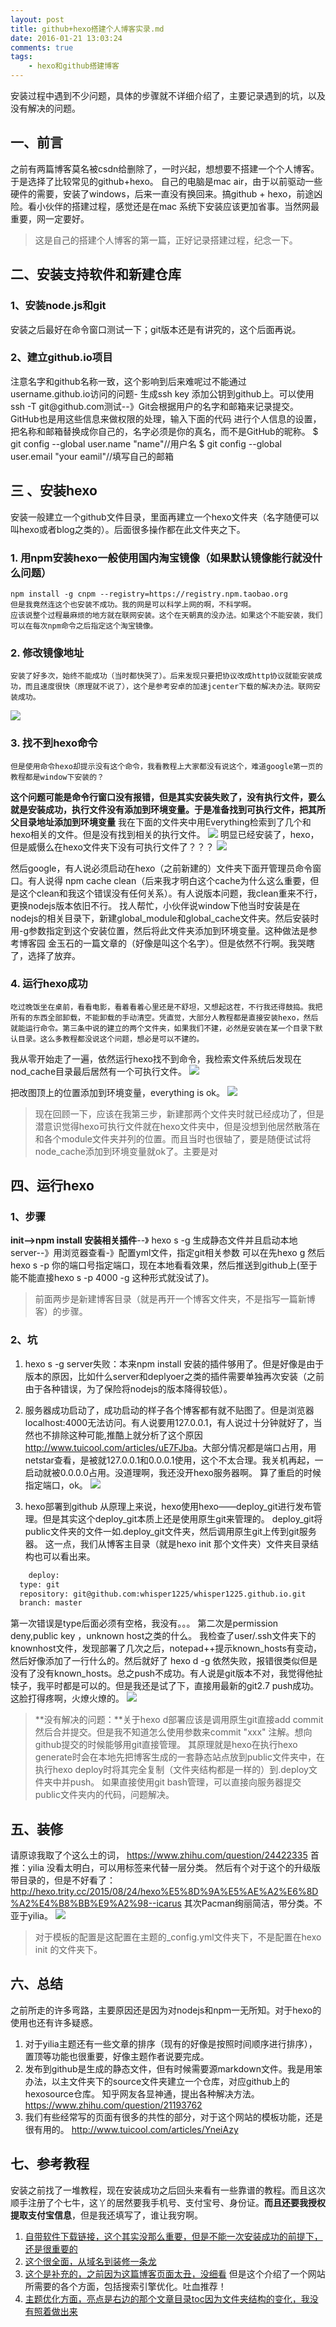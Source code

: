 ```yaml
---
layout: post
title: github+hexo搭建个人博客实录.md
date: 2016-01-21 13:03:24
comments: true
tags:
	- hexo和github搭建博客
---
```

安装过程中遇到不少问题，具体的步骤就不详细介绍了，主要记录遇到的坑，以及没有解决的问题。
<!--more-->

## **一、前言**
之前有两篇博客莫名被csdn给删除了，一时兴起，想想要不搭建一个个人博客。于是选择了比较常见的github+hexo。
自己的电脑是mac air，由于以前驱动一些硬件的需要，安装了windows，后来一直没有换回来。搞github +  hexo，前途凶险。看小伙伴的搭建过程，感觉还是在mac 系统下安装应该更加省事。当然网最重要，网一定要好。
> 这是自己的搭建个人博客的第一篇，正好记录搭建过程，纪念一下。

## **二、安装支持软件和新建仓库**
### **1、安装node.js和git**
安装之后最好在命令窗口测试一下；git版本还是有讲究的，这个后面再说。
### **2、建立github.io项目**
注意名字和github名称一致，这个影响到后来难呢过不能通过username.github.io访问的问题-
生成ssh key 添加公钥到github上。可以使用 ssh -T git@github.com测试--》Git会根据用户的名字和邮箱来记录提交。GitHub也是用这些信息来做权限的处理，输入下面的代码                 进行个人信息的设置，把名称和邮箱替换成你自己的，名字必须是你的真名，而不是GitHub的昵称。
    $ git config --global user.name "name"//用户名
    $ git config --global user.email  "your eamil"//填写自己的邮箱

## **三 、安装hexo**
安装一般建立一个github文件目录，里面再建立一个hexo文件夹（名字随便可以叫hexo或者blog之类的）。后面很多操作都在此文件夹之下。
### 1. 用npm安装hexo一般使用国内淘宝镜像（如果默认镜像能行就没什么问题）
    npm install -g cnpm --registry=https://registry.npm.taobao.org
    但是我竟然连这个也安装不成功。我的网是可以科学上网的啊，不科学啊。
    应该说整个过程最麻烦的地方就在联网安装。这个在天朝真的没办法。如果这个不能安装，我们可以在每次npm命令之后指定这个淘宝镜像。
### 2. 修改镜像地址
    安装了好多次，始终不能成功（当时都快哭了）。后来发现只要把协议改成http协议就能安装成功，而且速度很快（原理就不说了），这个是参考安卓的加速jcenter下载的解决办法。联网安装成功。
![](http://7xqbxa.com1.z0.glb.clouddn.com/github_recordHexo_mirrorhttps.png)


### 3. 找不到hexo命令
    但是使用命令hexo却提示没有这个命令，我看教程上大家都没有说这个，难道google第一页的教程都是window下安装的？
**这个问题可能是命令行窗口没有报错，但是其实安装失败了，没有执行文件，要么就是安装成功，执行文件没有添加到环境变量。于是准备找到可执行文件，把其所父目录地址添加到环境变量**
我在下面的文件夹中用Everything检索到了几个和hexo相关的文件。但是没有找到相关的执行文件。
![](http://7xqbxa.com1.z0.glb.clouddn.com/github_recordHexo_hexo_containHexoFile.png)
明显已经安装了，hexo，但是威慑么在hexo文件夹下没有可执行文件了？？？
![](http://7xqbxa.com1.z0.glb.clouddn.com/github_recordHexo_hexo_noexecuteFile.png)

然后google，有人说必须启动在hexo（之前新建的）文件夹下面开管理员命令窗口。有人说得 npm cache clean（后来我才明白这个cache为什么这么重要，但是这个clean和我这个错误没有任何关系）。有人说版本问题，我clean重来不行，更换nodejs版本依旧不行。
找人帮忙，小伙伴说window下他当时安装是在nodejs的相关目录下，新建global_module和global_cache文件夹。然后安装时用-g参数指定到这个安装位置，然后将此文件夹添加到环境变量。这种做法是参考博客园 金玉石的一篇文章的（好像是叫这个名字）。但是依然不行啊。我哭瞎了，选择了放弃。
### 4. 运行hexo成功
    吃过晚饭坐在桌前，看看电影，看着看着心里还是不舒坦，又想起这茬，不行我还得鼓捣。我把所有的东西全部卸载，不能卸载的手动清空。凭直觉，大部分人教程都是直接安装hexo，然后就能运行命令。第三条中说的建立的两个文件夹，如果我们不建，必然是安装在某一个目录下默认目录。这么多教程都没说这个问题，想必是可以不建的。
我从零开始走了一遍，依然运行hexo找不到命令，我检索文件系统后发现在nod_cache目录最后居然有一个可执行文件。
![](http://7xqbxa.com1.z0.glb.clouddn.com/github_recordHexo_hasExecuteFile.png)

把改图顶上的位置添加到环境变量，everything is ok。
![](http://7xqbxa.com1.z0.glb.clouddn.com/github_recordHexo_hexoRunOk.png)
>  现在回顾一下，应该在我第三步，新建那两个文件夹时就已经成功了，但是潜意识觉得hexo可执行文件就在hexo文件夹中，但是没想到他居然散落在和各个module文件夹并列的位置。而且当时也很轴了，要是随便试试将node_cache添加到环境变量就ok了。主要是对

## **四、运行hexo**
### **1、步骤**
**init-->npm install 安装相关插件**--》 hexo s -g 生成静态文件并且启动本地server--》用浏览器查看-》配置yml文件，指定git相关参数
可以在先hexo g 然后 hexo s -p 你的端口号指定端口，现在本地看看效果，然后推送到github上(至于能不能直接hexo s -p 4000 -g 这种形式就没试了)。
> 前面两步是新建博客目录（就是再开一个博客文件夹，不是指写一篇新博客）的步骤。
### **2、坑**
1. hexo s -g server失败：本来npm install 安装的插件够用了。但是好像是由于版本的原因，比如什么server和deplyoer之类的插件需要单独再次安装（之前由于各种错误，为了保险将nodejs的版本降得较低）。
2. 服务器成功启动了，成功启动的样子各个博客都有就不贴图了。但是浏览器localhost:4000无法访问。有人说要用127.0.0.1，有人说过十分钟就好了，当然也不排除这种可能,推酷上就分析了这个原因<http://www.tuicool.com/articles/uE7FJba>。大部分情况都是端口占用，用netstar查看，是被就127.0.0.1和0.0.0.1使用，这个不太合理。我关机再起，一启动就被0.0.0.0占用。没道理啊，我还没开hexo服务器啊。
算了重启的时候指定端口，ok。
![](http://7xqbxa.com1.z0.glb.clouddn.com/github_recordHexo_hexopushSuccPage1.png)

3. hexo部署到github
从原理上来说，hexo使用hexo——deploy_git进行发布管理。但是其实这个deploy_git本质上还是使用原生git来管理的。
deploy_git将public文件夹的文件一如.deploy_git文件夹，然后调用原生git上传到git服务器。
这一点，我们从博客主目录（就是hexo init 那个文件夹）文件夹目录结构也可以看出来。

```xml
    deploy:
  type: git
  repository: git@github.com:whisper1225/whisper1225.github.io.git
  branch: master
```
第一次错误是type后面必须有空格，我没有。。。
第二次是permission deny,public key ，unknown host之类的什么。
我检查了user/.ssh文件夹下的knownhost文件，发现部署了几次之后，notepad++提示known_hosts有变动，然后好像添加了一行什么的。然后就好了 hexo d  -g 依然失败，报错很类似但是没有了没有known_hosts。总之push不成功。有人说是git版本不对，我觉得他扯犊子，我平时都是可以的。但是我还是试了下，直接用最新的git2.7 push成功。这脸打得疼啊，火燎火燎的。
![](http://7xqbxa.com1.z0.glb.clouddn.com/github_recordHexo_hexopushSucc.png)

> **没有解决的问题：**关于hexo d部署应该是调用原生git直接add commit 然后合并提交。但是我不知道怎么使用参数来commit "xxx" 注解。想向github提交的时候能够用git直接管理。
> 其原理就是hexo在执行hexo generate时会在本地先把博客生成的一套静态站点放到public文件夹中，在执行hexo deploy时将其完全复制（文件夹结构都是一样的）到.deploy文件夹中并push。
> 如果直接使用git bash管理，可以直接向服务器提交public文件夹内的代码，问题解决。


## **五、装修**
请原谅我取了个这么土的词，
<https://www.zhihu.com/question/24422335>
首推：yilia 没看太明白，可以用标签来代替一层分类。
然后有个对于这个的升级版带目录的，但是不好看了：<http://hexo.trity.cc/2015/08/24/hexo%E5%8D%9A%E5%AE%A2%E6%8D%A2%E4%B8%BB%E9%A2%98--icarus>
其次Pacman绚丽简洁，带分类。不亚于yilia。
![](http://7xqbxa.com1.z0.glb.clouddn.com/github_recordHexo_hexoGithubIndex.png)
> 对于模板的配置是这配置在主题的_config.yml文件夹下，不是配置在hexo init <folder>的文件夹下。

## **六、总结**
之前所走的许多弯路，主要原因还是因为对nodejs和npm一无所知。对于hexo的使用也还有许多疑惑。
1. 对于yilia主题还有一些文章的排序（现有的好像是按照时间顺序进行排序），置顶等功能也很重要，好像主题作者说要完成。
2. 发布到github是生成的静态文件，但有时候需要源markdown文件。我是用笨办法，以主文件夹下的source文件夹建立一个仓库，对应github上的hexosource仓库。
知乎网友各显神通，提出各种解决方法。
<https://www.zhihu.com/question/21193762>
3. 我们有些经常写的页面有很多的共性的部分，对于这个网站的模板功能，还是很有用的。
<http://www.tuicool.com/articles/YneiAzy>



## **七、参考教程**
安装之前找了一堆教程，现在安装成功之后回头来看有一些靠谱的教程。而且这次顺手注册了个七牛，这丫的居然要我手机号、支付宝号、身份证。**而且还要我授权提取支付宝信息**，但是我还填写了，谁让我穷啊。
1. [自带软件下载链接，这个其实没那么重要，但是不能一次安装成功的前提下，还是很重要的](http://blog.csdn.net/jzooo/article/details/46781805)
2. [这个很全面，从域名到装修一条龙](http://www.jianshu.com/p/05289a4bc8b2)
3. [这个是补充的，之前因为这篇博客页面太丑，没细看](http://ibruce.info/2013/11/22/hexo-your-blog/)
但是这个介绍了一个网站所需要的各个方面，包括搜索引擎优化。吐血推荐！
4. [主题优化方面，亮点是右边的那个文章目录toc因为文件夹结构的变化，我没有照着做出来](http://www.voidking.com/2015/05/31/deve-hexo-theme-optimize/#添加头像)

